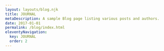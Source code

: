 ```yaml
---
layout: layouts/blog.njk
title: JOURNAL
metaDescription: A sample Blog page listing various posts and authors.
date: 2017-01-01
permalink: /blog/index.html
eleventyNavigation:
  key: JOURNAL
  order: 2
---
```

